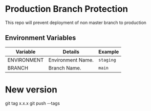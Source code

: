 # Production Branch Protection

This repo will prevent deployment of non master branch to production

## Environment Variables

| Variable              | Details                                                 | Example                                    |
|-----------------------|---------------------------------------------------------|--------------------------------------------|
| ENVIRONMENT           | Environment Name.                                       | `staging`                                  |
| BRANCH                | Branch Name.                                            | `main`                                     |


# New version
git tag x.x.x
git push --tags